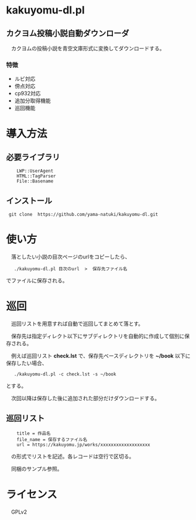 kakuyomu-dl.pl
===============================

カクヨム投稿小説自動ダウンローダ
-------------------------------

　カクヨムの投稿小説を青空文庫形式に変換してダウンロードする。

### 特徴

- ルビ対応
- 傍点対応
- cp932対応
- 追加分取得機能
- 巡回機能

# 導入方法

## 必要ライブラリ

```
    LWP::UserAgent
    HTML::TagParser
    File::Basename
```

## インストール

`  git clone  https://github.com/yama-natuki/kakuyomu-dl.git `

# 使い方

　落としたい小説の目次ページのurlをコピーしたら、

`    ./kakuyomu-dl.pl 目次のurl  >  保存先ファイル名 `

でファイルに保存される。

# 巡回

　巡回リストを用意すれば自動で巡回してまとめて落とす。

　保存先は指定ディレクト以下にサブディレクトリを自動的に作成して個別に保存される。

　例えば巡回リスト __check.lst__ で、保存先ベースディレクトリを __~/book__ 以下に保存したい場合、

`    ./kakuyomu-dl.pl -c check.lst -s ~/book `

とする。

　次回以降は保存した後に追加された部分だけダウンロードする。

## 巡回リスト

```
    title = 作品名
    file_name = 保存するファイル名
    url = https://kakuyomu.jp/works/xxxxxxxxxxxxxxxxxxx
```
　の形式でリストを記述。各レコードは空行で区切る。

　同梱のサンプル参照。


# ライセンス
　GPLv2

